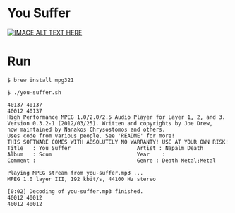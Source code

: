 # You Suffer

[![IMAGE ALT TEXT HERE](https://img.youtube.com/vi/81zBnjh2VT8/0.jpg)](https://www.youtube.com/watch?v=81zBnjh2VT8)

# Run

```
$ brew install mpg321

$ ./you-suffer.sh

40137 40137
40012 40137
High Performance MPEG 1.0/2.0/2.5 Audio Player for Layer 1, 2, and 3.
Version 0.3.2-1 (2012/03/25). Written and copyrights by Joe Drew,
now maintained by Nanakos Chrysostomos and others.
Uses code from various people. See 'README' for more!
THIS SOFTWARE COMES WITH ABSOLUTELY NO WARRANTY! USE AT YOUR OWN RISK!
Title	: You Suffer                     Artist : Napalm Death
Album	: Scum                           Year	 :
Comment :                                Genre : Death Metal;Metal

Playing MPEG stream from you-suffer.mp3 ...
MPEG 1.0 layer III, 192 kbit/s, 44100 Hz stereo

[0:02] Decoding of you-suffer.mp3 finished.
40012 40012
40012 40012

```
